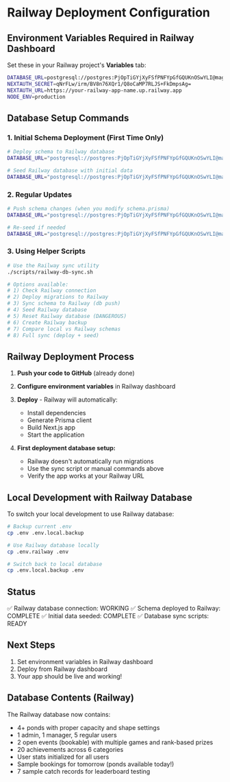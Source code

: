 # Railway Deployment Configuration

## Environment Variables Required in Railway Dashboard

Set these in your Railway project's **Variables** tab:

```bash
DATABASE_URL=postgresql://postgres:PjOpTiGYjXyFSfPNFYpGfGQUKnOSwYLI@maglev.proxy.rlwy.net:59727/railway
NEXTAUTH_SECRET=qNrFLw/irm/BV8n76XQr1/Q8oCaMP7RLJS+FkDmpsAg=
NEXTAUTH_URL=https://your-railway-app-name.up.railway.app
NODE_ENV=production
```

## Database Setup Commands

### 1. Initial Schema Deployment (First Time Only)
```bash
# Deploy schema to Railway database
DATABASE_URL="postgresql://postgres:PjOpTiGYjXyFSfPNFYpGfGQUKnOSwYLI@maglev.proxy.rlwy.net:59727/railway" npx prisma db push --force-reset

# Seed Railway database with initial data
DATABASE_URL="postgresql://postgres:PjOpTiGYjXyFSfPNFYpGfGQUKnOSwYLI@maglev.proxy.rlwy.net:59727/railway" npx prisma db seed
```

### 2. Regular Updates
```bash
# Push schema changes (when you modify schema.prisma)
DATABASE_URL="postgresql://postgres:PjOpTiGYjXyFSfPNFYpGfGQUKnOSwYLI@maglev.proxy.rlwy.net:59727/railway" npx prisma db push

# Re-seed if needed
DATABASE_URL="postgresql://postgres:PjOpTiGYjXyFSfPNFYpGfGQUKnOSwYLI@maglev.proxy.rlwy.net:59727/railway" npx prisma db seed
```

### 3. Using Helper Scripts
```bash
# Use the Railway sync utility
./scripts/railway-db-sync.sh

# Options available:
# 1) Check Railway connection
# 2) Deploy migrations to Railway  
# 3) Sync schema to Railway (db push)
# 4) Seed Railway database
# 5) Reset Railway database (DANGEROUS)
# 6) Create Railway backup
# 7) Compare local vs Railway schemas
# 8) Full sync (deploy + seed)
```

## Railway Deployment Process

1. **Push your code to GitHub** (already done)
2. **Configure environment variables** in Railway dashboard
3. **Deploy** - Railway will automatically:
   - Install dependencies
   - Generate Prisma client
   - Build Next.js app
   - Start the application

4. **First deployment database setup:**
   - Railway doesn't automatically run migrations
   - Use the sync script or manual commands above
   - Verify the app works at your Railway URL

## Local Development with Railway Database

To switch your local development to use Railway database:

```bash
# Backup current .env
cp .env .env.local.backup

# Use Railway database locally
cp .env.railway .env

# Switch back to local database
cp .env.local.backup .env
```

## Status

✅ Railway database connection: WORKING
✅ Schema deployed to Railway: COMPLETE
✅ Initial data seeded: COMPLETE
✅ Database sync scripts: READY

## Next Steps

1. Set environment variables in Railway dashboard
2. Deploy from Railway dashboard
3. Your app should be live and working!

## Database Contents (Railway)

The Railway database now contains:
- 4+ ponds with proper capacity and shape settings
- 1 admin, 1 manager, 5 regular users
- 2 open events (bookable) with multiple games and rank-based prizes
- 20 achievements across 6 categories
- User stats initialized for all users
- Sample bookings for tomorrow (ponds available today!)
- 7 sample catch records for leaderboard testing